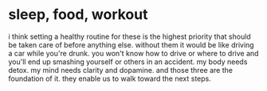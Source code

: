 # sleep, food, workout
i think setting a healthy routine for these is the highest priority that should be taken care of before anything else. without them it would be like driving a car while you're drunk. you won't know how to drive or where to drive and you'll end up smashing yourself or others in an accident. my body needs detox. my mind needs clarity and dopamine. and those three are the foundation of it. they enable us to walk toward the next steps.
